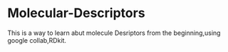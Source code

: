 # Molecular-Descriptors
This is a way to learn abut molecule Desriptors from the beginning,using google collab,RDkit.
